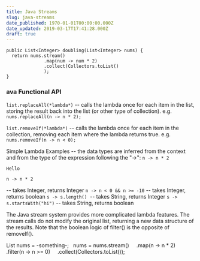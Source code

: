```yaml
---
title: Java Streams
slug: java-streams
date_published: 1970-01-01T00:00:00.000Z
date_updated: 2019-03-17T17:41:28.000Z
draft: true
---
```


    public List<Integer> doubling(List<Integer> nums) {
      return nums.stream()
                  .map(num -> num * 2)
                  .collect(Collectors.toList()
                  );
    }
    
    

### ava Functional API

`list.replaceAll(*lambda*)` -- calls the lambda once for each item in the list, storing the result back into the list (or other type of collection). 
e.g. `nums.replaceAll(n -> n * 2);`

`list.removeIf(*lambda*)` -- calls the lambda once for each item in the collection, removing each item where the lambda returns true. 
e.g. `nums.removeIf(n -> n < 0);`

Simple Lambda Examples -- the data types are inferred from the context and from the type of the expression following the "->": 
`n -> n * 2`

`Hello`

`n -> n * 2`

-- takes Integer, returns Integer 
`n -> n < 0 && n >= -10` -- takes Integer, returns boolean 
`s -> s.length()`  -- takes String, returns Integer 
`s -> s.startsWith("hi")` -- takes String, returns boolean

The Java stream system provides more complicated lambda features. The stream calls do not modify the original list, returning a new data structure of the results. Note that the boolean logic of filter() is the opposite of removeIf().

List<Integer> nums = -something-;   nums = nums.stream()     .map(n -> n * 2)     .filter(n -> n >= 0)     .collect(Collectors.toList());
